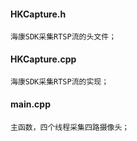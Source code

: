 #### HKCapture.h
    海康SDK采集RTSP流的头文件；

#### HKCapture.cpp

    海康SDK采集RTSP流的实现；

#### main.cpp
    主函数，四个线程采集四路摄像头；
